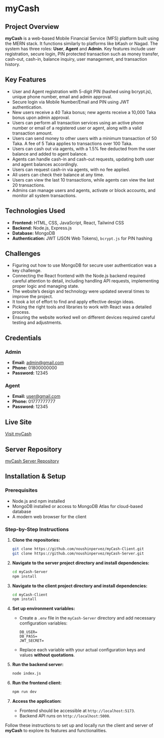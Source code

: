# myCash

## Project Overview

**myCash** is a web-based Mobile Financial Service (MFS) platform built using the MERN stack. It functions similarly to platforms like bKash or Nagad. The system has three roles: **User**, **Agent** and **Admin**. Key features include user registration, secure login, PIN protected transaction such as money transfer, cash-out, cash-in, balance inquiry, user management, and transaction history.

## Key Features

- User and Agent registration with 5-digit PIN (hashed using bcrypt.js), unique phone number, email and admin approval.
- Secure login via Mobile Number/Email and PIN using JWT authentication.
- New users receive a 40 Taka bonus; new agents receive a 10,000 Taka bonus upon admin approval.
- Users can perform all transaction services using an active phone number or email of a registered user or agent, along with a valid transaction amount.
- Users can send money to other users with a minimum transaction of 50 Taka. A fee of 5 Taka applies to transactions over 100 Taka.
- Users can cash out via agents, with a 1.5% fee deducted from the user balance and added to agent balance.
- Agents can handle cash-in and cash-out requests, updating both user and agent balances accordingly.
- Users can request cash-in via agents, with no fee applied.
- All users can check their balance at any time.
- Users can view the last 10 transactions, while agents can view the last 20 transactions.
- Admins can manage users and agents, activate or block accounts, and monitor all system transactions.

## Technologies Used
- **Frontend:** HTML, CSS, JavaScript, React, Tailwind CSS
- **Backend:** Node.js, Express.js
- **Database:** MongoDB
- **Authentication:** JWT (JSON Web Tokens), `bcrypt.js` for PIN hashing

## Challenges

- Figuring out how to use MongoDB for secure user authentication was a key challenge.
- Connecting the React frontend with the Node.js backend required careful attention to detail, including handling API requests, implementing proper logic and managing state.
- The website’s design and technology were updated several times to improve the project.
- It took a lot of effort to find and apply effective design ideas.
- Picking the right tools and libraries to work with React was a detailed process.
- Ensuring the website worked well on different devices required careful testing and adjustments.

## Credentials
### Admin
- **Email:** admin@gmail.com
- **Phone:** 01800000000
- **Password:** 12345

### Agent
- **Email:** user@gmail.com
- **Phone:** 01777777777
- **Password:** 12345

## Live Site
[Visit myCash](https://mycash-mfs.netlify.app/)

## Server Repository
[myCash Server Repository](https://github.com/noushinpervez/myCash-Server)

## Installation & Setup

### Prerequisites
- Node.js and npm installed
- MongoDB installed or access to MongoDB Atlas for cloud-based database
- A modern web browser for the client

### Step-by-Step Instructions

1. **Clone the repositories:**
   ```bash
   git clone https://github.com/noushinpervez/myCash-Client.git
   git clone https://github.com/noushinpervez/myCash-Server.git
   ```

2. **Navigate to the server project directory and install dependencies:**
   ```bash
   cd myCash-Server
   npm install
   ```

3. **Navigate to the client project directory and install dependencies:**
   ```bash
   cd myCash-Client
   npm install
   ```
   
4. **Set up environment variables:**
   - Create a `.env` file in the `myCash-Server` directory and add necessary configuration variables:
     ```env
     DB_USER=
     DB_PASS=
     JWT_SECRET=
     ```
   - Replace each variable with your actual configuration keys and values **without quotations**.

5. **Run the backend server:**
   ```bash
   node index.js
   ```

6. **Run the frontend client:**
   ```bash
   npm run dev
   ```

7. **Access the application:**
   - Frontend should be accessible at `http://localhost:5173`.
   - Backend API runs on `http://localhost:5000`.

Follow these instructions to set up and locally run the client and server of **myCash** to explore its features and functionalities.